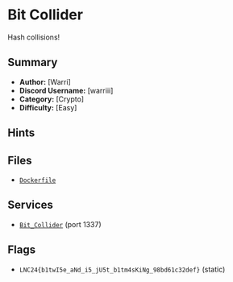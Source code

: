 # Bit Collider
Hash collisions!

## Summary
- **Author:** [Warri]
- **Discord Username:** [warriii]
- **Category:** [Crypto]
- **Difficulty:** [Easy]

## Hints

## Files
- [`Dockerfile`](./dist/app.py)

## Services
- [`Bit_Collider`](./service/Bit_Collider) (port 1337)


## Flags
- `LNC24{b1twI5e_aNd_i5_jU5t_b1tm4sKiNg_98bd61c32def}` (static)
